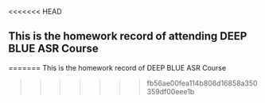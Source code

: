 <<<<<<< HEAD
## This is the homework record of attending DEEP BLUE ASR Course
=======
This is the homework record of DEEP BLUE ASR Course
>>>>>>> fb56ae00fea114b806d16858a350359df00eee1b
